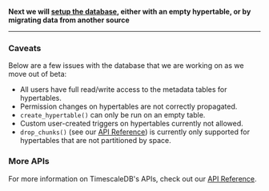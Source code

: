 **Next we will [setup the database][setup], either with an empty hypertable, or by migrating data from another source**

---

### Caveats
Below are a few issues with the database that we are working on as we move out of beta:

- All users have full read/write access to the metadata tables for hypertables.
- Permission changes on hypertables are not correctly propagated.
- `create_hypertable()` can only be run on an empty table.
- Custom user-created triggers on hypertables currently not allowed.
- `drop_chunks()` (see our [API Reference][]) is currently only
supported for hypertables that are not partitioned by space.

### More APIs
For more information on TimescaleDB's APIs, check out our [API Reference][].

[setup]: /getting-started/setup
[API Reference]: /api/api-timescaledb
